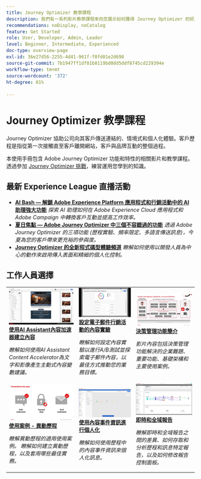 ```yaml
---
title: Journey Optimizer 教學課程
description: 我們有一系列影片教學課程來向您展示如何獲得 Journey Optimizer 的好處。
recommendations: noDisplay, noCatalog
feature: Get Started
role: User, Developer, Admin, Leader
level: Beginner, Intermediate, Experienced
doc-type: overview-page
exl-id: 36e27d56-2255-4d41-961f-f8fd01e2d698
source-git-commit: 7b1947ff1df01b8119bd0dd5ddf8745cd229394e
workflow-type: tm+mt
source-wordcount: '372'
ht-degree: 81%

---
```



# Journey Optimizer 教學課程

Journey Optimizer 協助公司向其客戶傳送連結的、情境式和個人化體驗。客戶歷程是指從第一次接觸直至客戶離開網站，客戶與品牌互動的整個過程。 

本使用手冊包含 Adobe Journey Optimizer 功能和特性的相關影片和教學課程。透過參加 [Journey Optimizer 挑戰](https://experienceleague.adobe.com/zh-hant/docs/journey-optimizer-learn/challenges/introduction-and-prerequisites)，練習運用您學到的知識。

<div id="recs-overview-body-1"></div>
<div id="recs-overview-body-2"></div>
<div id="recs-overview-body-3"></div>
<div id="recs-overview-body-4"></div>
<div id="recs-overview-body-5"></div>
<div id="recs-overview-body-6"></div>

<div id="events-section">

## 最新 Experience League 直播活動

* **[AI Bash — 解鎖 Adobe Experience Platform 應用程式和行銷活動中的 AI 助理強大功能](https://experienceleague.adobe.com/zh-hant/docs/events/experience-league-live-recordings/episodes/exl-live-episode-09-26-24)**
  *探索 AI 助理如何在 Adobe Experience Cloud 應用程式和 Adobe Campaign 中轉換客戶互動並提高工作效率。*
* **[夏日焦點 — Adobe Journey Optimizer 中三個不容錯過的功能](https://experienceleague.adobe.com/zh-hant/docs/events/experience-league-live-recordings/episodes/exl-live-episode-08-28-24)**
  *透過 Adobe Journey Optimizer 的三項功能 (歷程實驗、頻率限定、多語言傳送訊息)，今夏為您的客戶帶來更充裕的參與度。*
* **[Journey Optimizer 的全新程式碼型體驗頻道](https://experienceleague.adobe.com/zh-hant/docs/events/experience-league-live-recordings/episodes/exl-live-episode-04-24-24)**
  *瞭解如何使用以開發人員為中心的動作來啟用傳入表面和精細的個人化控制。*

</div>

<div id="staff-picks-section">

## 工作人員選擇

<table>
<tr>
    <td>
    <a href="../content-management/ai-assistant-content-accelerator-overview.md">
      <img alt="使用AI助理內容加速器建立內容（影片）" src="../assets/3434635.jpg"/>
    </a>
    <div>
      <a href="../content-management/ai-assistant-content-accelerator-overview.md">
    <strong>使用AI Assistant內容加速器建立內容</strong>
    </a>
    </div>
    <p>
    <em>瞭解如何使用AI Assistant Content Accelerator為文字和影像產生主動式內容變數建議。
</em>
    <p>
  </td>
    <td>
    <a href="../experimentation/content-experiments-for-emails.md">
      <img alt="設定電子郵件行銷活動的內容實驗（影片）" src="../assets/3419893.jpeg"/>
    </a>
    <div>
      <a href="../experimentation/content-experiments-for-emails.md">
    <strong>設定電子郵件行銷活動的內容實驗</strong>
    </a>
    </div>
    <p>
    <em>瞭解如何設定內容實驗以進行A/B測試並探索電子郵件內容，以最佳方式推動您的業務目標。</em>
    <p>
  </td>
  </td>
    <td>
    <a href="../decision-management/create-decisions.md">
      <img alt="決策管理功能簡介" src="../assets/326961.jpg"/>
    </a>
    <div>
      <a href="../decision-management/create-decisions.md">
    <strong>決策管理功能簡介 </strong>
    </a>
    </div>
    <p>
    <em>影片內容包括決策管理功能解決的企業難題、重要功能、基礎架構和主要使用案例。

</em>
    <p>
  </td>
</tr>
<tr>
  <td>
    <a href="../create-journeys/use-case-transactional-journey.md">
      <img alt="使用案例 - 異動歷程 " src="../assets/334202.jpeg"/>
    </a>
    <div>
      <a href="../create-journeys/use-case-transactional-journey.md">
    <strong>使用案例 - 異動歷程 </strong>
    </a>
    </div>
    <p>
    <em>瞭解異動歷程的適用使用案例。 瞭解如何建立異動歷程，以及套用哪些最佳實務。</em>
    <p>
  </td>
    <td>
    <a href="../personalize-content/use-contextual-event-information-for-personalization.md">
      <img alt="使用內容事件資訊進行個人化" src="../assets/334165.jpg"/>
    </a>
    <div>
      <a href="../personalize-content/use-contextual-event-information-for-personalization.md">
    <strong>使用內容事件資訊進行個人化 </strong>
    </a>
    </div>
    <p>
    <em>瞭解如何使用歷程中的內容事件資訊來個人化訊息。</em>
    <p>
  </td>
  </td>
    <td>
    <a href="../report-and-monitor/live-and-global-reports.md">
      <img alt="即時和全域報告" src="../assets/334108.jpg"/>
    </a>
    <div>
      <a href="../report-and-monitor/live-and-global-reports.md">
    <strong>即時和全域報告 </strong>
    </a>
    </div>
    <p>
    <em>瞭解即時和全域報告之間的差異、如何存取和分析歷程和訊息特定報告，以及如何修改報告控制面板。

</em>
    <p>
  </td>
</tr>
</table>
</div>
